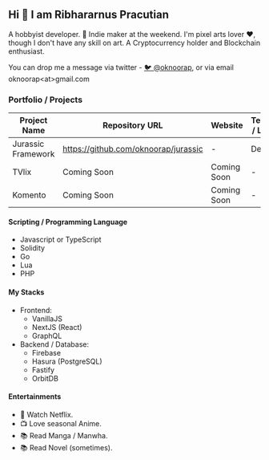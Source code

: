 ## Hi 👋 I am Ribhararnus Pracutian

A hobbyist developer. 🦄 Indie maker at the weekend. I'm pixel arts lover ❤️, though I don't have any skill on art. A Cryptocurrency holder and Blockchain enthusiast.

You can drop me a message via twitter - [🐦 @oknoorap](https://twitter.com/oknoorap), or via email oknoorap&lt;at&gt;gmail.com

### Portfolio / Projects

| Project Name | Repository URL | Website | Technology / Language |
|--|--|--|--|
| Jurassic Framework | https://github.com/oknoorap/jurassic | - | Deno |
| TVlix | Coming Soon | Coming Soon | - |
| Komento | Coming Soon | Coming Soon | - |

#### Scripting / Programming Language
- Javascript or TypeScript
- Solidity
- Go
- Lua
- PHP

#### My Stacks
- Frontend:
  - VanillaJS
  - NextJS (React)
  - GraphQL
- Backend / Database:
  - Firebase
  - Hasura (PostgreSQL)
  - Fastify
  - OrbitDB

#### Entertainments
- 📱 Watch Netflix.
- 📺 Love seasonal Anime.
- 📚 Read Manga / Manwha.
- 📚 Read Novel (sometimes).
